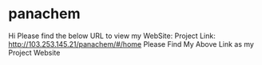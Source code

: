 # panachem
Hi Please find the below URL to view my WebSite:
Project Link:  http://103.253.145.21/panachem/#/home
Please Find My Above Link as my Project Website
